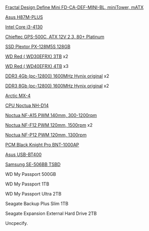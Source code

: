 [Fractal Design Define Mini FD-CA-DEF-MINI-BL, miniTower,  mATX](http://www.fractal-design.com/home/product/cases/define-series/define-mini)

[Asus H87M-PLUS](https://www.asus.com/Motherboards/H87MPLUS/)

[Intel Core i3-4130](http://ark.intel.com/products/77480/Intel-Core-i3-4130-Processor-3M-Cache-3_40-GHz)

[Chieftec GPS-500C, ATX  12V 2,3, 80+ Platinum](http://www.chieftec.eu/ru/netzteile/-smart/gps-500c.html)

[SSD Plextor PX-128M5S 128GB](http://www.plextor-digital.com/index.php/en/M5S/m5s.html)

[WD Red ( WD30EFRX) 3TB](http://www.wdc.com/global/products/specs/?driveID=1087&language=1) x2

[WD Red ( WD40EFRX) 4TB](http://www.wdc.com/global/products/specs/?driveID=1324&language=1) x3

[DDR3 4Gb (pc-12800) 1600MHz Hynix original](http://www.skhynix.com/products/computing/view.jsp?info.ramKind=20&info.serialNo=HMT351U6CFR8C) x2

[DDR3 8Gb (pc-12800) 1600MHz Hynix original](https://www.skhynix.com/products.do%3Flang%3Deng%26ct1%3D36%26ct2%3D38%26rc%3Dcom) x2

[Arctic MX-4](http://www.arctic.ac/worldwide_en/products/cooling/thermal-compound/mx-4.html)

[CPU Noctua NH-D14](http://www.noctua.at/main.php?show=productview&products_id=34&lng=en)

[Noctua NF-A15 PWM 140mm, 300-1200rpm](http://www.noctua.at/main.php?show=productview&products_id=54&lng=en)

[Noctua NF-F12 PWM 120mm, 1500rpm](http://www.noctua.at/main.php?show=productview&products_id=12&lng=en) x2

[Noctua NF-P12 PWM 120mm, 1300rpm](http://www.noctua.at/main.php?show=productview&products_id=42&lng=en)

[PCM Black Knight Pro BNT-1000AP](http://www.pcm.ru/catalog/item/1478/)

[Asus USB-BT400](https://www.asus.com/Networking/USBBT400/)

[Samsung SE-506BB TSBD](http://www.samsung.com/ru/consumer/computers-peripherals/odd/external-blu-ray/SE-506AB/MIBD)

WD My Passport 500GB

WD My Passport 1TB

WD My Passport Ultra 2TB

Seagate Backup Plus Slim 1TB

Seagate Expansion External Hard Drive 2TB

Uncpecify. 